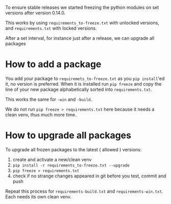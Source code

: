 To ensure stable releases we started freezing the python modules on set versions after version 0.14.0.

This works by using `requirements_to-freeze.txt` with unlocked versions, and `requirements.txt` with locked versions.

After a set interval, for instance just after a release, we can upgrade all packages

# How to add a package
You add your package to `requiremets_to-freeze.txt` as you `pip install`'ed it, no version is preferred.
When it is installed run `pip freeze` and copy the line of your new package alphabetically sorted into `requirements.txt`.

This works the same for `-win` and `-build`.

We do not run `pip freeze > requirements.txt` here because it needs a clean venv, thus much more time.

# How to upgrade all packages
To upgrade all frozen packages to the latest ( allowed ) versions:
1. create and activate a new/clean venv
2. ```pip install -r requirements_to-freeze.txt --upgrade```
3. `pip freeze > requirements.txt`
4. check if no strange changes appeared in git before you test, commit and push

Repeat this process for `requirements-build.txt` and `requirements-win.txt`. Each needs its own clean venv.